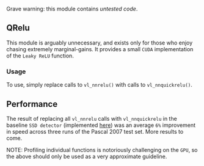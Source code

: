 Grave warning: this module contains *untested code*.

## QRelu

This module is arguably unnecessary, and exists only for those who 
enjoy chasing extremely marginal-gains.  It provides a small `CUDA`
implementation of the `Leaky ReLU` function. 

### Usage

To use, simply replace calls to `vl_nnrelu()` with calls to 
`vl_nnquickrelu()`.

## Performance

The result of replacing all `vl_nnrelu` calls with `vl_nnquickrelu` in the 
baseline `SSD detector` (implemented [here](https://github.com/albanie/mcnSSD)) 
was an average `6%` improvement in speed across three runs of the Pascal 2007
test set. More results to come.

NOTE: Profiling individual functions is notoriously challenging on the `GPU`, 
so the above should only be used as a very approximate guideline.
